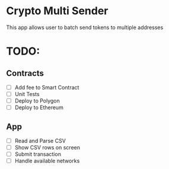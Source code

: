 # Crypto Multi Sender
This app allows user to batch send tokens to multiple addresses

# TODO:
## Contracts
- [ ] Add fee to Smart Contract
- [ ] Unit Tests
- [ ] Deploy to Polygon
- [ ] Deploy to Ethereum

## App
- [ ] Read and Parse CSV
- [ ] Show CSV rows on screen
- [ ] Submit transaction
- [ ] Handle available networks